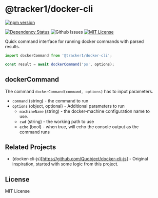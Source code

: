 # @tracker1/docker-cli

[![npm version](https://img.shields.io/github/package-json/v/tracker1/node-docker-cli)](https://www.npmjs.com/package/@tracker1/docker-cli)
<!-- [![Actions Status](https://github.com/tracker1/node-docker-cli/workflows/Tests/badge.svg)](https://github.com/tracker1/node-docker-cli/actions) -->
<!-- [![Code Coverage](https://img.shields.io/coveralls/github/tracker1/node-docker-cli)](https://github.com/tracker1/node-docker-cli) -->
[![Dependency Status](https://img.shields.io/librariesio/release/npm/%40tracker1/docker-cli)](https://libraries.io/npm/%40tracker1/docker-cli)
![Github Issues](https://img.shields.io/github/issues/tracker1/node-docker-cli?style=plastic) 
[![MIT License](https://img.shields.io/github/license/tracker1/node-docker-cli)](./LICENSE)


Quick command interface for running docker commands with parsed results.

```js
import dockerCommand from '@tracker1/docker-cli';

const result = await dockerCommand('ps', options);
```

## dockerCommand

The command `dockerCommand(command, options)` has to input parameters.

* `command` (string) - the command to run
* `options` (object, optional) - Additional parameters to run
  * `machineName` (string) - the docker-machine configuration name to use.
  * `cwd` (string) - the working path to use
  * `echo` (bool) - when true, will echo the console output as the command runs

## Related Projects

* (docker-cli-js)[https://github.com/Quobject/docker-cli-js] - Original inspiration, started with some logic from this project.

## License

MIT License

